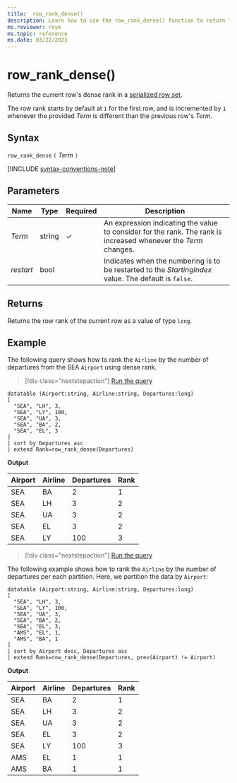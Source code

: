```yaml
---
title:  row_rank_dense()
description: Learn how to use the row_rank_dense() function to return the current row's dense rank in a serialized row set.
ms.reviewer: royo
ms.topic: reference
ms.date: 03/22/2023
---
```

# row_rank_dense()

Returns the current row's dense rank in a [serialized row set](./windowsfunctions.md#serialized-row-set).

The row rank starts by default at `1` for the first row, and is incremented by `1` whenever the provided *Term* is different than the previous row's *Term*.

## Syntax

`row_rank_dense` `(` *Term* `)`

[!INCLUDE [syntax-conventions-note](../../includes/syntax-conventions-note.md)]

## Parameters

|Name|Type|Required|Description|
|--|--|--|--|
|*Term*|string|&check;|An expression indicating the value to consider for the rank. The rank is increased whenever the *Term* changes.|
| *restart*| bool | | Indicates when the numbering is to be restarted to the *StartingIndex* value. The default is `false`.|
  
## Returns

Returns the row rank of the current row as a value of type `long`.

## Example

The following query shows how to rank the `Airline` by the number of departures from the SEA `Airport` using dense rank.

> [!div class="nextstepaction"]
> <a href="https://dataexplorer.azure.com/clusters/help/databases/Samples?query=H4sIAAAAAAAAA0tJLAHCpJxUBQ3HzKKC/KISq+KSosy8dB0FID8nMy8VzndJLUgsKiktSi22ysnPS9fk5Yrm5VJQUAp2dVTSUVDy8QCSxjooQpFA0tDAAEUw1BFDnROINEIRcvUBqeLliuXlqlEoBjpLIakSyQUKicXJIJnUipLUvBSFoMS8bNui/PL4IiAjPiU1rzhVA6FYEwC7n6cO5QAAAA==" target="_blank">Run the query</a>

```kusto
datatable (Airport:string, Airline:string, Departures:long)
[
  "SEA", "LH", 3,
  "SEA", "LY", 100,
  "SEA", "UA", 3,
  "SEA", "BA", 2,
  "SEA", "EL", 3
]
| sort by Departures asc
| extend Rank=row_rank_dense(Departures)
```

**Output**

Airport  | Airline  | Departures  | Rank
---------|----------|-------------|------
SEA      | BA       | 2           | 1
SEA      | LH       | 3           | 2
SEA      | UA       | 3           | 2
SEA      | EL       | 3           | 2
SEA      | LY       | 100         | 3

> [!div class="nextstepaction"]
> <a href="https://dataexplorer.azure.com/clusters/help/databases/Samples?query=H4sIAAAAAAAAA2WQTQuCQBCG7wv+h8mTggetm+DBSOhgl6RDRIi6g0iyyuz2Bf341khtiYGXmYd3hpnhhdJRtghO3FDfkQqlokbUHui6bQRO9Qb7gtSVUIZtJ2rXYieLAdhZEtse2OlW68oz0FFr4PsGPMR/vvWgSwMl6eyKd9mEAgN9GgOLnS32AqmXh/IJ3zuAo6x+t4ZCVoMPHwoFh30hLhF195x0knMUEp3Z7EFPeBt/4sIiGue6b3gIxbszAQAA" target="_blank">Run the query</a>

The following example shows how to rank the `Airline` by the number of departures per each partition. Here, we partition the data by `Airport`: 

```kusto
datatable (Airport:string, Airline:string, Departures:long)
[
  "SEA", "LH", 3,
  "SEA", "LY", 100,
  "SEA", "UA", 3,
  "SEA", "BA", 2,
  "SEA", "EL", 3,
  "AMS", "EL", 1,
  "AMS", "BA", 1
]
| sort by Airport desc, Departures asc
| extend Rank=row_rank_dense(Departures, prev(Airport) != Airport)
```

**Output**

Airport  | Airline  | Departures  | Rank
---------|----------|-------------|------
SEA      | BA       | 2           | 1
SEA      | LH       | 3           | 2
SEA      | UA       | 3           | 2
SEA      | EL       | 3           | 2
SEA      | LY       | 100         | 3
AMS      | EL       | 1           | 1
AMS      | BA       | 1           | 1
